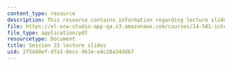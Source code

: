 ```yaml
---
content_type: resource
description: This resource contains information regarding lecture slide 23.
file: https://ol-ocw-studio-app-qa.s3.amazonaws.com/courses/14-581-international-economics-i-spring-2013/2f5d40efdfa18ecc961ee4c28a34ddb7_MIT14_581S13_Lecslides23.pdf
file_type: application/pdf
resourcetype: Document
title: Session 23 lecture slides
uid: 2f5d40ef-dfa1-8ecc-961e-e4c28a34ddb7
---
```

